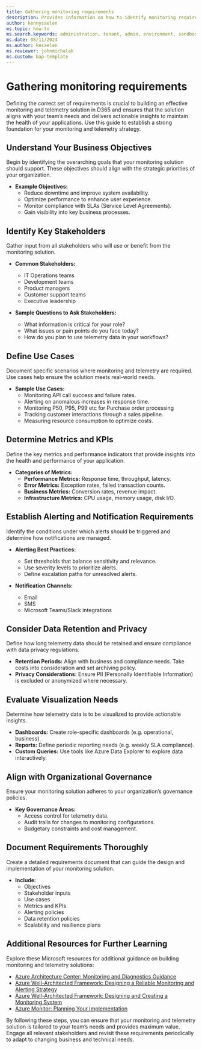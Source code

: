 ```yaml
---
title: Gathering monitoring requirements
description: Provides information on how to identify monitoring requirements.  
author: kennysaelen
ms.topic: how-to
ms.search.keywords: administration, tenant, admin, environment, sandbox, telemetry
ms.date: 08/11/2024
ms.author: kesaelen
ms.reviewer: johnmichalak
ms.custom: bap-template
---
```


# Gathering monitoring requirements

Defining the correct set of requirements is crucial to building an effective monitoring and telemetry solution in D365 and ensures that the solution aligns with your team’s needs and delivers actionable insights to maintain the health of your applications. Use this guide to establish a strong foundation for your monitoring and telemetry strategy.

## Understand Your Business Objectives
Begin by identifying the overarching goals that your monitoring solution should support. These objectives should align with the strategic priorities of your organization.

- **Example Objectives:**
  - Reduce downtime and improve system availability.
  - Optimize performance to enhance user experience.
  - Monitor compliance with SLAs (Service Level Agreements).
  - Gain visibility into key business processes.

## Identify Key Stakeholders
Gather input from all stakeholders who will use or benefit from the monitoring solution.

- **Common Stakeholders:**
  - IT Operations teams
  - Development teams
  - Product managers
  - Customer support teams
  - Executive leadership

- **Sample Questions to Ask Stakeholders:**
  - What information is critical for your role?
  - What issues or pain points do you face today?
  - How do you plan to use telemetry data in your workflows?

## Define Use Cases
Document specific scenarios where monitoring and telemetry are required. Use cases help ensure the solution meets real-world needs.

- **Sample Use Cases:**
  - Monitoring API call success and failure rates.
  - Alerting on anomalous increases in response time.
  - Monitoring P50, P95, P99 etc for Purchase order processing
  - Tracking customer interactions through a sales pipeline.
  - Measuring resource consumption to optimize costs.

## Determine Metrics and KPIs
Define the key metrics and performance indicators that provide insights into the health and performance of your application.

- **Categories of Metrics:**
  - **Performance Metrics:** Response time, throughput, latency.
  - **Error Metrics:** Exception rates, failed transaction counts.
  - **Business Metrics:** Conversion rates, revenue impact.
  - **Infrastructure Metrics:** CPU usage, memory usage, disk I/O.

## Establish Alerting and Notification Requirements
Identify the conditions under which alerts should be triggered and determine how notifications are managed.

- **Alerting Best Practices:**
  - Set thresholds that balance sensitivity and relevance.
  - Use severity levels to prioritize alerts.
  - Define escalation paths for unresolved alerts.

- **Notification Channels:**
  - Email
  - SMS
  - Microsoft Teams/Slack integrations

## Consider Data Retention and Privacy
Define how long telemetry data should be retained and ensure compliance with data privacy regulations.

- **Retention Periods:** Align with business and compliance needs. Take costs into consideration and set archiving policy.
- **Privacy Considerations:** Ensure PII (Personally Identifiable Information) is excluded or anonymized where necessary.

## Evaluate Visualization Needs
Determine how telemetry data is to be visualized to provide actionable insights.

- **Dashboards:** Create role-specific dashboards (e.g. operational, business).
- **Reports:** Define periodic reporting needs (e.g. weekly SLA compliance).
- **Custom Queries:** Use tools like Azure Data Explorer to explore data interactively.

## Align with Organizational Governance
Ensure your monitoring solution adheres to your organization’s governance policies.

- **Key Governance Areas:**
  - Access control for telemetry data.
  - Audit trails for changes to monitoring configurations.
  - Budgetary constraints and cost management.

## Document Requirements Thoroughly
Create a detailed requirements document that can guide the design and implementation of your monitoring solution.

- **Include:**
  - Objectives
  - Stakeholder inputs
  - Use cases
  - Metrics and KPIs
  - Alerting policies
  - Data retention policies
  - Scalability and resilience plans

## Additional Resources for Further Learning

Explore these Microsoft resources for additional guidance on building monitoring and telemetry solutions:

- [Azure Architecture Center: Monitoring and Diagnostics Guidance](/azure/architecture/best-practices/monitoring)
- [Azure Well-Architected Framework: Designing a Reliable Monitoring and Alerting Strategy](/azure/well-architected/reliability/monitoring-alerting-strategy)
- [Azure Well-Architected Framework: Designing and Creating a Monitoring System](/azure/well-architected/operational-excellence/observability)
- [Azure Monitor: Planning Your Implementation](/azure/azure-monitor/best-practices-plan)

By following these steps, you can ensure that your monitoring and telemetry solution is tailored to your team’s needs and provides maximum value. Engage all relevant stakeholders and revisit these requirements periodically to adapt to changing business and technical needs.
